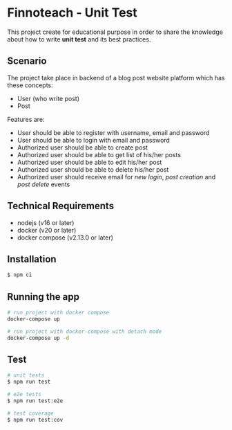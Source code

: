 # Finnoteach - Unit Test
This project create for educational purpose in order to share the knowledge about how to write **unit test** and its best practices.

## Scenario
The project take place in backend of a blog post website platform which has these concepts:
 -  User (who write post)
 -  Post

Features are:
 - User should be able to register with username, email and password
 - User should be able to login with email and password
 - Authorized user should be able to create post
 - Authorized user should be able to get list of his/her posts
 - Authorized user should be able to edit his/her post
 - Authorized user should be able to delete his/her post
 - Authorized user should receive email for _new login_, _post creation_ and _post delete_ events

## Technical Requirements
 - nodejs (v16 or later)
 - docker (v20 or later)
 - docker compose (v2.13.0 or later)

## Installation

```bash
$ npm ci
```

## Running the app

```bash
# run project with docker compose
docker-compose up

# run project with docker-compose with detach mode
docker-compose up -d
```

## Test

```bash
# unit tests
$ npm run test

# e2e tests
$ npm run test:e2e

# test coverage
$ npm run test:cov
```
